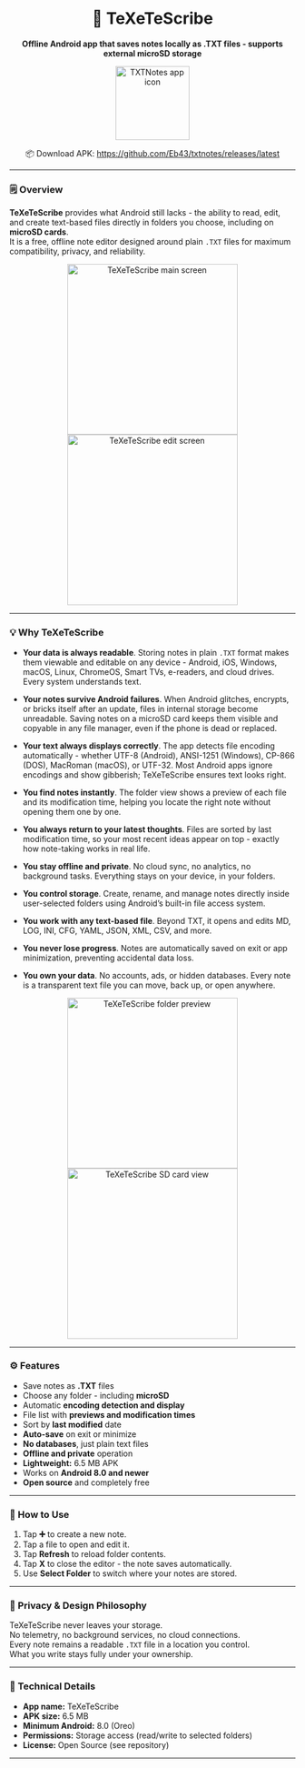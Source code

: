 <h1 align="center">📝 TeXeTeScribe</h1>
<p align="center"><b>Offline Android app that saves notes locally as .TXT files - supports external microSD storage</b></p>

<p align="center">
  <img alt="TXTNotes app icon" src="https://raw.githubusercontent.com/Eb43/txtnotes/refs/heads/main/TXTNotes/TXTNotes_icon.png" width="130">
</p>

<p align="center">
    📦 Download APK: 
  <a href="https://github.com/Eb43/txtnotes/releases/latest">https://github.com/Eb43/txtnotes/releases/latest</a>
</p>

---
### 🗒️ Overview

**TeXeTeScribe** provides what Android still lacks - the ability to read, edit, and create text-based files directly in folders you choose, including on **microSD cards**.  
It is a free, offline note editor designed around plain `.TXT` files for maximum compatibility, privacy, and reliability.

<p align="center">
  <img alt="TeXeTeScribe main screen" src="https://raw.githubusercontent.com/Eb43/txtnotes/refs/heads/main/screenshots/Screenshot_2024-09-26-22-55-00-835_com.txtnotes.jpg" width="300">
  <img alt="TeXeTeScribe edit screen" src="https://raw.githubusercontent.com/Eb43/txtnotes/refs/heads/main/screenshots/Screenshot_2024-09-26-23-09-36-947_com.txtnotes.jpg" width="300">
</p>

---

### 💡 Why TeXeTeScribe

- **Your data is always readable**. Storing notes in plain `.TXT` format makes them viewable and editable on any device - Android, iOS, Windows, macOS, Linux, ChromeOS, Smart TVs, e-readers, and cloud drives. Every system understands text.  

- **Your notes survive Android failures**. When Android glitches, encrypts, or bricks itself after an update, files in internal storage become unreadable. Saving notes on a microSD card keeps them visible and copyable in any file manager, even if the phone is dead or replaced.  

- **Your text always displays correctly**. The app detects file encoding automatically - whether UTF-8 (Android), ANSI-1251 (Windows), CP-866 (DOS), MacRoman (macOS), or UTF-32. Most Android apps ignore encodings and show gibberish; TeXeTeScribe ensures text looks right.  

- **You find notes instantly**. The folder view shows a preview of each file and its modification time, helping you locate the right note without opening them one by one.  

- **You always return to your latest thoughts**. Files are sorted by last modification time, so your most recent ideas appear on top - exactly how note-taking works in real life.  

- **You stay offline and private**. No cloud sync, no analytics, no background tasks. Everything stays on your device, in your folders.  

- **You control storage**. Create, rename, and manage notes directly inside user-selected folders using Android’s built-in file access system.  

- **You work with any text-based file**. Beyond TXT, it opens and edits MD, LOG, INI, CFG, YAML, JSON, XML, CSV, and more.  

- **You never lose progress**. Notes are automatically saved on exit or app minimization, preventing accidental data loss.  

- **You own your data**. No accounts, ads, or hidden databases. Every note is a transparent text file you can move, back up, or open anywhere.

<p align="center">
  <img alt="TeXeTeScribe folder preview" src="https://raw.githubusercontent.com/Eb43/txtnotes/refs/heads/main/screenshots/Screenshot_2024-09-26-22-56-08-766_com.txtnotes.jpg" width="300">
  <img alt="TeXeTeScribe SD card view" src="https://raw.githubusercontent.com/Eb43/txtnotes/refs/heads/main/screenshots/Screenshot_2024-09-26-23-04-22-495_com.ghisler.android.TotalCommander.jpg" width="300">
</p>

---

### ⚙️ Features

- Save notes as **.TXT** files  
- Choose any folder - including **microSD**  
- Automatic **encoding detection and display**  
- File list with **previews and modification times**  
- Sort by **last modified** date  
- **Auto-save** on exit or minimize  
- **No databases**, just plain text files  
- **Offline and private** operation  
- **Lightweight:** 6.5 MB APK  
- Works on **Android 8.0 and newer**  
- **Open source** and completely free  

---

### 📱 How to Use

1. Tap **➕** to create a new note.  
2. Tap a file to open and edit it.  
3. Tap **Refresh** to reload folder contents.  
4. Tap **X** to close the editor - the note saves automatically.  
5. Use **Select Folder** to switch where your notes are stored.

---

### 🔐 Privacy & Design Philosophy

TeXeTeScribe never leaves your storage.  
No telemetry, no background services, no cloud connections.  
Every note remains a readable `.TXT` file in a location you control.  
What you write stays fully under your ownership.

---

### 🧩 Technical Details

- **App name:** TeXeTeScribe  
- **APK size:** 6.5 MB  
- **Minimum Android:** 8.0 (Oreo)  
- **Permissions:** Storage access (read/write to selected folders)  
- **License:** Open Source (see repository)  

---
